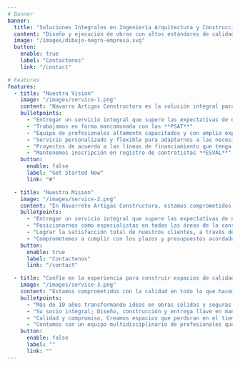 ```yaml
---
# Banner
banner:
  title: "Soluciones Integrales en Ingeniería Arquitectura y Construccion"
  content: "Diseño y ejecución de obras con altos estándares de calidad, seguridad y eficiencia. Un equipo profesional altamente calificado y comprometido con sus clientes."
  image: "/images/dibujo-negro-empresa.svg"
  button:
    enable: true
    label: "Contactenos"
    link: "/contact"

# Features
features:
  - title: "Nuestra Vision"
    image: "/images/service-1.png"
    content: "Navarro Artigas Constructora es la solución integral para sus proyectos de construcción. Lo acompañamos desde la idea inicial hasta la entrega final, ofreciendo excelencia en cada paso."
    bulletpoints:
      - "Entregar un servicio integral que supere las expectativas de nuestros clientes"
      - "Trabajamos en forma mancomunada con las **PSAT**"
      - "Equipo de profesionales altamente capacitados y con amplia experiencia."
      - "Servicio personalizado y flexible para adaptarnos a las necesidades de cada cliente."
      - "Proyectos de acuerdo a las líneas de financiamiento que tenga **SERVIU**"
      - "Mantenemos inscripción en registro de contratistas **ESVAL**"
    button:
      enable: false
      label: "Get Started Now"
      link: "#"

  - title: "Nuestra Mision"
    image: "/images/service-2.png"
    content: "En Navarrete Artigas Constructora, estamos comprometidos con la construcción de un futuro mejor para nuestros clientes, colaboradores y la comunidad."
    bulletpoints:
      - "Entregar un servicio integral que supere las expectativas de nuestros clientes."
      - "Posicionarnos como especialistas en todas las áreas de la construcción"
      - "Lograr la satisfacción total de nuestros clientes, a través de la entrega de proyectos de alta calidad"
      - "Comprometemos a cumplir con los plazos y presupuestos acordados"
    button:
      enable: true
      label: "Contactenos"
      link: "/contact"

  - title: "Confíe en la experiencia para construir espacios de calidad."
    image: "/images/service-3.png"
    content: "Estamos comprometidos con la calidad en todo lo que hacemos. Nos aseguramos de que tu proyecto se ejecute de acuerdo a los más altos estándares de calidad y seguridad."
    bulletpoints:
      - "Más de 10 años transformando ideas en obras sólidas y seguras."
      - "Su socio integral; Diseño, construcción y entrega llave en mano."
      - "Calidad y compromiso, Creamos espacios que perduran en el tiempo."
      - "Contamos con un equipo multidisciplinario de profesionales que puede cubrir todas las necesidades de tu proyecto."
    button:
      enable: false
      label: ""
      link: ""
---
```

